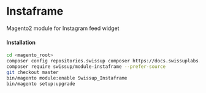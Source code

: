 # Instaframe
Magento2 module for Instagram feed widget

#### Installation

```bash
cd <magento_root>
composer config repositories.swissup composer https://docs.swissuplabs.com/packages/
composer require swissup/module-instaframe --prefer-source
git checkout master
bin/magento module:enable Swissup_Instaframe
bin/magento setup:upgrade
```
